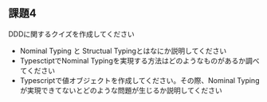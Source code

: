 ## 課題4

DDDに関するクイズを作成してください

- Nominal Typing と Structual Typingとはなにか説明してください
- TypesctiptでNominal Typingを実現する方法はどのようなものがあるか調べてください
- Typescriptで値オブジェクトを作成してください。その際、Nominal Typingが実現できてないとどのような問題が生じるか説明してください